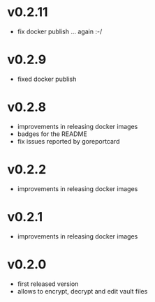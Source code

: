# v0.2.11
- fix docker publish ... again :-/

# v0.2.9
- fixed docker publish

# v0.2.8
- improvements in releasing docker images
- badges for the README
- fix issues reported by goreportcard

# v0.2.2
- improvements in releasing docker images

# v0.2.1
- improvements in releasing docker images

# v0.2.0
- first released version
- allows to encrypt, decrypt and edit vault files
